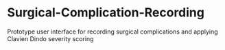 # Surgical-Complication-Recording
Prototype user interface for recording surgical complications and applying Clavien Dindo severity scoring
